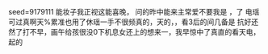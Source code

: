 seed=9179111
能妆子我正视这能喜晚，
问的昨中能来主常爱不要我是
，了
电瑶可过真啊天%累准也用了休瑶一手不很频真的，天的，，看3后的间几备是
抗好还然了打不早，画午给孩很没0下机息女还上的想来一，我早惊中了真直的看天电，起的